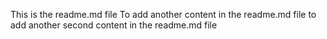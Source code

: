 This is the readme.md file
To add another content in the readme.md file
to add another second content in the readme.md file
